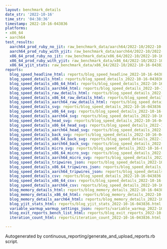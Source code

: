 ```yaml
---
layout: benchmark_details
date_str: '2022-10-16'
time_str: '04:38:36'
timestamp: 2022-10-16-043836
platforms:
- x86_64
- aarch64
test_results:
  aarch64_prod_ruby_no_jit: raw_benchmark_data/aarch64/2022-10/2022-10-16-043836_basic_benchmark_aarch64_prod_ruby_no_jit.json
  aarch64_prod_ruby_with_yjit: raw_benchmark_data/aarch64/2022-10/2022-10-16-043836_basic_benchmark_aarch64_prod_ruby_with_yjit.json
  x86_64_prod_ruby_no_jit: raw_benchmark_data/x86_64/2022-10/2022-10-16-043836_basic_benchmark_x86_64_prod_ruby_no_jit.json
  x86_64_prod_ruby_with_yjit: raw_benchmark_data/x86_64/2022-10/2022-10-16-043836_basic_benchmark_x86_64_prod_ruby_with_yjit.json
  x86_64_yjit_stats: raw_benchmark_data/x86_64/2022-10/2022-10-16-043836_basic_benchmark_x86_64_yjit_stats.json
reports:
  blog_speed_headline_html: reports/blog_speed_headline_2022-10-16-043836.html
  blog_speed_details_html: reports/blog_speed_details_2022-10-16-043836.html
  blog_speed_details_x86_64_html: reports/blog_speed_details_2022-10-16-043836.x86_64.html
  blog_speed_details_aarch64_html: reports/blog_speed_details_2022-10-16-043836.aarch64.html
  blog_speed_details_raw_details_html: reports/blog_speed_details_2022-10-16-043836.raw_details.html
  blog_speed_details_x86_64_raw_details_html: reports/blog_speed_details_2022-10-16-043836.x86_64.raw_details.html
  blog_speed_details_aarch64_raw_details_html: reports/blog_speed_details_2022-10-16-043836.aarch64.raw_details.html
  blog_speed_details_svg: reports/blog_speed_details_2022-10-16-043836.svg
  blog_speed_details_x86_64_svg: reports/blog_speed_details_2022-10-16-043836.x86_64.svg
  blog_speed_details_aarch64_svg: reports/blog_speed_details_2022-10-16-043836.aarch64.svg
  blog_speed_details_head_svg: reports/blog_speed_details_2022-10-16-043836.head.svg
  blog_speed_details_x86_64_head_svg: reports/blog_speed_details_2022-10-16-043836.x86_64.head.svg
  blog_speed_details_aarch64_head_svg: reports/blog_speed_details_2022-10-16-043836.aarch64.head.svg
  blog_speed_details_back_svg: reports/blog_speed_details_2022-10-16-043836.back.svg
  blog_speed_details_x86_64_back_svg: reports/blog_speed_details_2022-10-16-043836.x86_64.back.svg
  blog_speed_details_aarch64_back_svg: reports/blog_speed_details_2022-10-16-043836.aarch64.back.svg
  blog_speed_details_micro_svg: reports/blog_speed_details_2022-10-16-043836.micro.svg
  blog_speed_details_x86_64_micro_svg: reports/blog_speed_details_2022-10-16-043836.x86_64.micro.svg
  blog_speed_details_aarch64_micro_svg: reports/blog_speed_details_2022-10-16-043836.aarch64.micro.svg
  blog_speed_details_tripwires_json: reports/blog_speed_details_2022-10-16-043836.tripwires.json
  blog_speed_details_x86_64_tripwires_json: reports/blog_speed_details_2022-10-16-043836.x86_64.tripwires.json
  blog_speed_details_aarch64_tripwires_json: reports/blog_speed_details_2022-10-16-043836.aarch64.tripwires.json
  blog_speed_details_csv: reports/blog_speed_details_2022-10-16-043836.csv
  blog_speed_details_x86_64_csv: reports/blog_speed_details_2022-10-16-043836.x86_64.csv
  blog_speed_details_aarch64_csv: reports/blog_speed_details_2022-10-16-043836.aarch64.csv
  blog_memory_details_html: reports/blog_memory_details_2022-10-16-043836.html
  blog_memory_details_x86_64_html: reports/blog_memory_details_2022-10-16-043836.x86_64.html
  blog_memory_details_aarch64_html: reports/blog_memory_details_2022-10-16-043836.aarch64.html
  blog_yjit_stats_html: reports/blog_yjit_stats_2022-10-16-043836.html
  variable_warmup_warmup_settings_json: reports/variable_warmup_2022-10-16-043836.warmup_settings.json
  blog_exit_reports_bench_list_html: reports/blog_exit_reports_2022-10-16-043836.bench_list.html
  iteration_count_html: reports/iteration_count_2022-10-16-043836.html

---
```

Autogenerated by continuous_reporting/generate_and_upload_reports.rb script.

